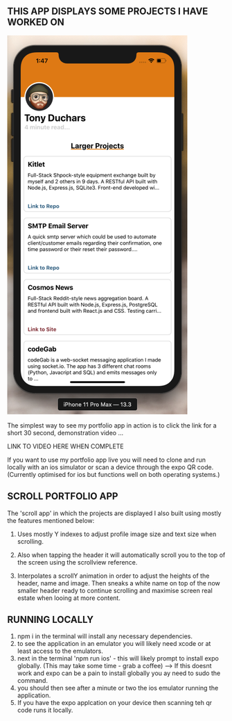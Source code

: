 ## THIS APP DISPLAYS SOME PROJECTS I HAVE WORKED ON

![Alt text](assets/HomeScreenshot.png?raw=true "Screnshot of Homescreen of application. Video below shows animation.")

The simplest way to see my portfolio app in action is to click the link for a short 30 second, demonstration video ...

LINK TO VIDEO HERE WHEN COMPLETE

If you want to use my portfolio app live you will need to clone and run locally with an ios simulator or scan a device through the expo QR code.
(Currently optimised for ios but functions well on both operating systems.)

## SCROLL PORTFOLIO APP

The 'scroll app' in which the projects are displayed I also built using mostly the
features mentioned below:

1. Uses mostly Y indexes to adjust profile image size and text size when scrolling.

2. Also when tapping the header it will automatically scroll you to the top of
   the screen using the scrollview reference.

3. Interpolates a scrollY animation in order to adjust the heights of the header, name and image.
   Then sneaks a white name on top of the now smaller header ready to continue scrolling and
   maximise screen real estate when looing at more content.

## RUNNING LOCALLY

1. npm i in the terminal will install any necessary dependencies.
2. to see the application in an emulator you will likely need xcode or at least access to the emulators.
3. next in the terminal 'npm run ios' - this will likely prompt to install expo globally. (This may take some time - grab a coffee)
 --> If this doesnt work and expo can be a pain to install globally you ay need to sudo the command.
4. you should then see after a minute or two the ios emulator running the application.
5. If you have the expo applcation on your device then scanning teh qr code runs it locally.
